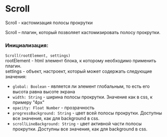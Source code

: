 # Scroll
Scroll - кастомизация полосы прокрутки

Scroll – плагин, который позволяет кастомизировать полосу прокрутки.

### Инициализация:

`Scroll(rootElement, settings)` \
rootElement - html элемент блока, к которому необходимо применить плагин. \
settings - объект, настроект, который может содержать следующие значения: 
* `global: Boolean` - является ли элемент глобальным, то есть его высота равна высоте экрана 
* `width: String` - ширина полосы прокрутки. Значение как в css, к примеру "4px"
* `opacity: Float Number` - прозрачность
* `progressBackground: String` - цвет всей полосы прокрутки. Доступны все значения, как для background в css.
* `scrollLineBackground: String` - цвет активной части полосы прокрутки. Доступны все значения, как для background в css.


